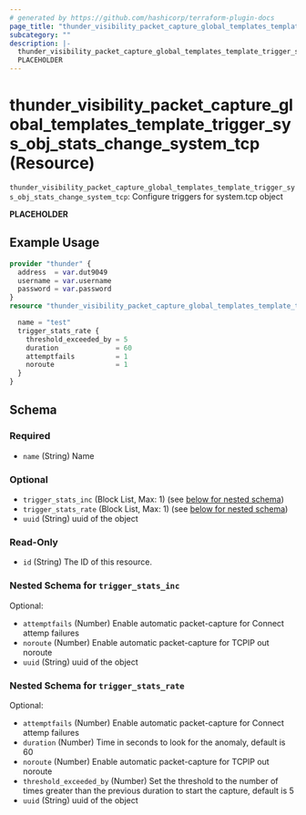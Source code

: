 ```yaml
---
# generated by https://github.com/hashicorp/terraform-plugin-docs
page_title: "thunder_visibility_packet_capture_global_templates_template_trigger_sys_obj_stats_change_system_tcp Resource - terraform-provider-thunder"
subcategory: ""
description: |-
  thunder_visibility_packet_capture_global_templates_template_trigger_sys_obj_stats_change_system_tcp: Configure triggers for system.tcp object
  PLACEHOLDER
---
```


# thunder_visibility_packet_capture_global_templates_template_trigger_sys_obj_stats_change_system_tcp (Resource)

`thunder_visibility_packet_capture_global_templates_template_trigger_sys_obj_stats_change_system_tcp`: Configure triggers for system.tcp object

__PLACEHOLDER__

## Example Usage

```terraform
provider "thunder" {
  address  = var.dut9049
  username = var.username
  password = var.password
}
resource "thunder_visibility_packet_capture_global_templates_template_trigger_sys_obj_stats_change_system_tcp" "thunder_visibility_packet_capture_global_templates_template_trigger_sys_obj_stats_change_system_tcp" {

  name = "test"
  trigger_stats_rate {
    threshold_exceeded_by = 5
    duration              = 60
    attemptfails          = 1
    noroute               = 1
  }
}
```

<!-- schema generated by tfplugindocs -->
## Schema

### Required

- `name` (String) Name

### Optional

- `trigger_stats_inc` (Block List, Max: 1) (see [below for nested schema](#nestedblock--trigger_stats_inc))
- `trigger_stats_rate` (Block List, Max: 1) (see [below for nested schema](#nestedblock--trigger_stats_rate))
- `uuid` (String) uuid of the object

### Read-Only

- `id` (String) The ID of this resource.

<a id="nestedblock--trigger_stats_inc"></a>
### Nested Schema for `trigger_stats_inc`

Optional:

- `attemptfails` (Number) Enable automatic packet-capture for Connect attemp failures
- `noroute` (Number) Enable automatic packet-capture for TCPIP out noroute
- `uuid` (String) uuid of the object


<a id="nestedblock--trigger_stats_rate"></a>
### Nested Schema for `trigger_stats_rate`

Optional:

- `attemptfails` (Number) Enable automatic packet-capture for Connect attemp failures
- `duration` (Number) Time in seconds to look for the anomaly, default is 60
- `noroute` (Number) Enable automatic packet-capture for TCPIP out noroute
- `threshold_exceeded_by` (Number) Set the threshold to the number of times greater than the previous duration to start the capture, default is 5
- `uuid` (String) uuid of the object


